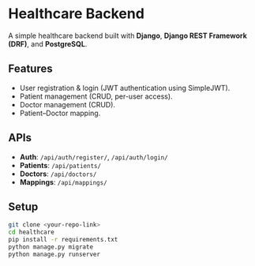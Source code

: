 # Healthcare Backend

A simple healthcare backend built with **Django**, **Django REST Framework (DRF)**, and **PostgreSQL**.

## Features
- User registration & login (JWT authentication using SimpleJWT).
- Patient management (CRUD, per-user access).
- Doctor management (CRUD).
- Patient–Doctor mapping.

## APIs
- **Auth**: `/api/auth/register/`, `/api/auth/login/`
- **Patients**: `/api/patients/`
- **Doctors**: `/api/doctors/`
- **Mappings**: `/api/mappings/`

## Setup
```bash
git clone <your-repo-link>
cd healthcare
pip install -r requirements.txt
python manage.py migrate
python manage.py runserver
